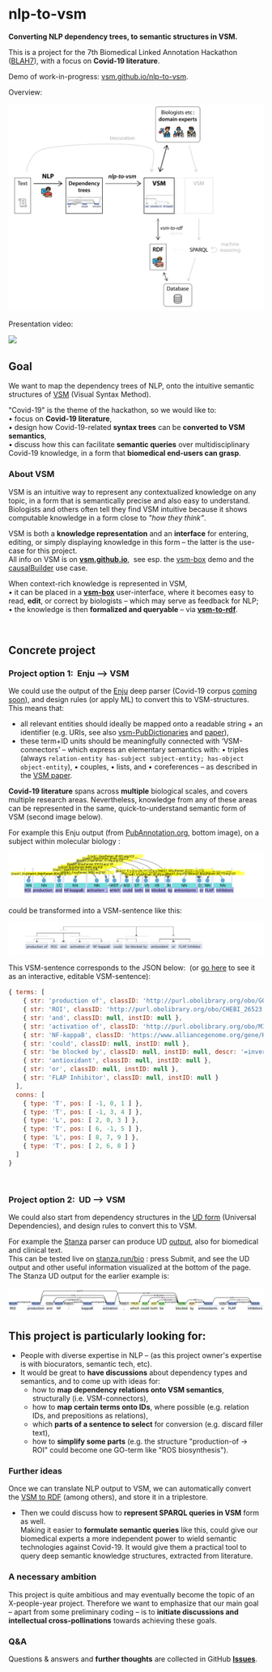 # nlp-to-vsm
**Converting NLP dependency trees, to semantic structures in VSM.**

This is a project for the 7th Biomedical Linked Annotation Hackathon ([BLAH7](https://blah7.linkedannotation.org)), with a focus on **Covid-19 literature**.

Demo of work-in-progress: [vsm.github.io/nlp-to-vsm](https://vsm.github.io/nlp-to-vsm).

Overview:

<img src="img/nlp-vsm-etc.svg">

Presentation video:

[![](http://img.youtube.com/vi/0kHWBZIL04E/0.jpg)](http://www.youtube.com/watch?v=0kHWBZIL04E "Animation: From a natural language sentence to a VSM semantic structure.")


## Goal
We want to map the dependency trees of NLP, onto the intuitive semantic structures of [VSM](https://vsm.github.io) (Visual Syntax Method).

"Covid-19" is the theme of the hackathon, so we would like to:  
• focus on **Covid-19 literature**,  
• design how Covid-19-related **syntax trees** can be **converted to VSM semantics**,  
• discuss how this can facilitate **semantic queries** over multidisciplinary Covid-19 knowledge, in a form that **biomedical end-users can grasp**.

### About VSM
VSM is an intuitive way to represent any contextualized knowledge on any topic, in a form that is semantically precise and also easy to understand. Biologists and others often tell they find VSM intuitive because it shows computable knowledge in a form close to _"how they think"_.

VSM is both a **knowledge representation** and an **interface** for entering, editing, or simply displaying knowledge in this form – the latter is the use-case for this project.  
All info on VSM is on [**vsm.github.io**](https://vsm.github.io), &nbsp;see esp. the [vsm-box](https://vsm.github.io/demo) demo and the [causalBuilder](https://mi2cast.github.io/causalBuilder) use case.

When context-rich knowledge is represented in VSM,  
• it can be placed in a [**vsm-box**](https://github.com/vsm/vsm-box) user-interface, where it becomes easy to read, **edit**, or correct by biologists – which may serve as feedback for NLP;  
• the knowledge is then **formalized and queryable** – via [**vsm-to-rdf**](https://github.com/vsm/vsm-to-rdf).


<br>

## Concrete project

### Project option 1:&nbsp; Enju –> VSM

We could use the output of the [Enju](https://mynlp.is.s.u-tokyo.ac.jp/enju) deep parser (Covid-19 corpus [coming soon](http://pubannotation.org/projects/LitCovid-sample-docs)), and design rules (or apply ML) to convert this to VSM-structures.  
This means that:
- all relevant entities should ideally be mapped onto a readable string + an identifier (e.g. URIs, see also [vsm-PubDictionaries](https://github.com/UniBioDicts/vsm-pubdictionaries) and  [paper](https://doi.org/10.37044/osf.io/gzfa8)),
- these term+ID units should be meaningfully connected with ‘VSM-connectors’ – which express an elementary semantics with: • triples (always `relation-entity has-subject subject-entity; has-object object-entity`), • couples, • lists, and • coreferences – as described in the [VSM paper](https://www.preprints.org/manuscript/202007.0486).

**Covid-19 literature** spans across **multiple** biological scales, and covers multiple research areas. Nevertheless, knowledge from any of these areas can be represented in the same, quick-to-understand semantic form of VSM (second image below).

For example this Enju output (from [PubAnnotation.org](http://www.pubannotation.org), bottom image), on a subject within molecular biology :

<img src="img/enju.svg">

could be transformed into a VSM-sentence like this:

<img src="img/vsm.svg">


<br>

This VSM-sentence corresponds to the JSON below: &nbsp;(or [go here](https://vsm.github.io/demo/?vsm=%7B+terms%3A+%5B%0A++++%7B+str%3A+%27production+of%27%2C++classID%3A+null%2C+instID%3A+null%2C+style%3A+%27i11-13%27+%7D%2C%0A++++%7B+str%3A+%27ROI%27%2C++++++++++++classID%3A+null%2C+instID%3A+null+%7D%2C%0A++++%7B+str%3A+%27and%27%2C++++++++++++classID%3A+null%2C+instID%3A+null%2C+descr%3A+%27a+set+of+items%27+%7D%2C%0A++++%7B+str%3A+%27activation+of%27%2C++classID%3A+null%2C+instID%3A+null%2C+style%3A+%27i10-13%27+%7D%2C%0A++++%7B+str%3A+%27NF-kappaB%27%2C++++++classID%3A+null%2C+instID%3A+null+%7D%2C%0A++++%7B+str%3A+%27could%27%2C++++++++++classID%3A+null%2C+instID%3A+null+%7D%2C%0A++++%7B+str%3A+%27be+blocked+by%27%2C++classID%3A+null%2C+instID%3A+null%2C%0A+++++++++++++++++++++++++++++descr%3A+%27%3D%5C%27is+blocked+by%5C%27%2C+%3Dinverse+of+%5C%27blocks%5C%27+or+%5C%27blocking+activity%5C%27%27+%7D%2C%0A++++%7B+str%3A+%27antioxidant%27%2C++++classID%3A+null%2C+instID%3A+null+%7D%2C%0A++++%7B+str%3A+%27or%27%2C+++++++++++++classID%3A+null%2C+instID%3A+null+%7D%2C%0A++++%7B+str%3A+%27FLAP+Inhibitor%27%2C+classID%3A+null%2C+instID%3A+null+%7D%0A++%5D%2C%0A++conns%3A+%5B%0A++++%7B+type%3A+%27T%27%2C+pos%3A+%5B+-1%2C++0%2C+1+%5D+%7D%2C%0A++++%7B+type%3A+%27T%27%2C+pos%3A+%5B+-1%2C++3%2C+4+%5D+%7D%2C%0A++++%7B+type%3A+%27L%27%2C+pos%3A+%5B++2%2C++0%2C+3+%5D+%7D%2C%0A++++%7B+type%3A+%27T%27%2C+pos%3A+%5B++6%2C+-1%2C+5+%5D+%7D%2C%0A++++%7B+type%3A+%27L%27%2C+pos%3A+%5B++8%2C++7%2C+9+%5D+%7D%2C%0A++++%7B+type%3A+%27T%27%2C+pos%3A+%5B++2%2C++6%2C+8+%5D+%7D%0A++%5D%0A%7D) to see it as an interactive, editable VSM-sentence):
```javascript
{ terms: [
    { str: 'production of', classID: 'http://purl.obolibrary.org/obo/GO_1903409', style: 'i11-13', instID: null },
    { str: 'ROI', classID: 'http://purl.obolibrary.org/obo/CHEBI_26523', instID: null },
    { str: 'and', classID: null, instID: null },
    { str: 'activation of', classID: 'http://purl.obolibrary.org/obo/MI_2235', style: 'i10-13', instID: null },
    { str: 'NF-kappaB', classID: 'https://www.alliancegenome.org/gene/HGNC:7794', instID: null },
    { str: 'could', classID: null, instID: null },
    { str: 'be blocked by', classID: null, instID: null, descr: '=inverse of \'blocks\' or \'blocking activity\'' },
    { str: 'antioxidant', classID: null, instID: null },
    { str: 'or', classID: null, instID: null },
    { str: 'FLAP Inhibitor', classID: null, instID: null }
  ],
  conns: [
    { type: 'T', pos: [ -1, 0, 1 ] },
    { type: 'T', pos: [ -1, 3, 4 ] },
    { type: 'L', pos: [ 2, 0, 3 ] },
    { type: 'T', pos: [ 6, -1, 5 ] },
    { type: 'L', pos: [ 8, 7, 9 ] },
    { type: 'T', pos: [ 2, 6, 8 ] }
  ]
}
```

<br>

### Project option 2:&nbsp; UD –> VSM

We could also start from dependency structures in the [UD form](https://universaldependencies.org/introduction.html) (Universal Dependencies), and design rules to convert this to VSM.

For example the [Stanza](https://stanfordnlp.github.io/stanza) parser can produce UD [output](https://stanfordnlp.github.io/stanza/depparse.html#accessing-syntactic-dependency-information), also for biomedical and clinical text.  
This can be tested live on [stanza.run/bio](http://stanza.run/bio) : press Submit, and see the UD output and other useful information visualized at the bottom of the page.  
The Stanza UD output for the earlier example is:

<img src="img/ud.svg">


<br>

## This project is particularly looking for:

- People with diverse expertise in NLP – (as this project owner's expertise is with biocurators, semantic tech, etc).
- It would be great to **have discussions** about dependency types and semantics, and to come up with ideas for:
  - how to **map dependency relations onto VSM semantics**, structurally (i.e. VSM-connectors),
  - how to **map certain terms onto IDs**, where possible (e.g. relation IDs, and prepositions as relations),
  - which **parts of a sentence to select** for conversion (e.g. discard filler text),
  - how to **simplify some parts** (e.g. the structure "production-of &rarr; ROI" could become one GO-term like "ROS biosynthesis").


### Further ideas

Once we can translate NLP output to VSM, we can automatically convert the [VSM to RDF](https://github.com/vsm/vsm-to-rdf) (among others), and store it in a triplestore.

- Then we could discuss how to **represent SPARQL queries in VSM** form as well.  
Making it easier to **formulate semantic queries** like this, could give our biomedical experts a more independent power to wield semantic technologies against Covid-19. It would give them a practical tool to query deep semantic knowledge structures, extracted from literature.


### A necessary ambition

This project is quite ambitious and may eventually become the topic of an X-people-year project. Therefore we want to emphasize that our main goal – apart from some preliminary coding – is to **initiate discussions and intellectual cross-pollinations** towards achieving these goals.


### Q&amp;A

Questions &amp; answers and **further thoughts** are collected in GitHub [**Issues**](https://github.com/vsm/nlp-to-vsm/issues).
